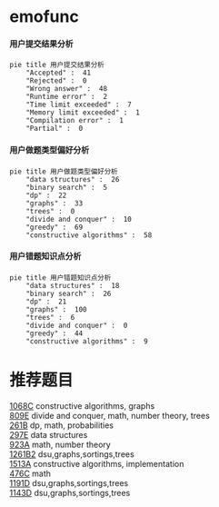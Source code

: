 # emofunc

<!-- tabs:start -->



#### **用户提交结果分析**

```mermaid
pie title 用户提交结果分析
    "Accepted" :  41
    "Rejected" :  0
    "Wrong answer" :  48
    "Runtime error" :  2
    "Time limit exceeded" :  7
    "Memory limit exceeded" :  1
    "Compilation error" :  1
    "Partial" :  0
```

#### **用户做题类型偏好分析**

```mermaid
pie title 用户做题类型偏好分析
    "data structures" :  26
    "binary search" :  5
    "dp" :  22
    "graphs" :  33
    "trees" :  0
    "divide and conquer" :  10
    "greedy" :  69
    "constructive algorithms" :  58
```
#### **用户错题知识点分析**

```mermaid
pie title 用户错题知识点分析
    "data structures" :  18
    "binary search" :  26
    "dp" :  21
    "graphs" :  100
    "trees" :  6
    "divide and conquer" :  0
    "greedy" :  44
    "constructive algorithms" :  9
```



<!-- tabs:end -->
# 推荐题目
[1068C](https://codeforces.com/contest/1068/problem/C)		constructive algorithms,
                        graphs		  
[809E](https://codeforces.com/contest/809/problem/E)		divide and conquer,
                        math,
                        number theory,
                        trees		  
[261B](https://codeforces.com/contest/261/problem/B)		dp,
                        math,
                        probabilities		  
[297E](https://codeforces.com/contest/297/problem/E)		data structures		  
[923A](https://codeforces.com/contest/923/problem/A)		math,
                        number theory		  
[1261B2](https://codeforces.com/contest/1261B/problem/2)		dsu,graphs,sortings,trees		  
[1513A](https://codeforces.com/contest/1513/problem/A)		constructive algorithms,
                        implementation		  
[476C](https://codeforces.com/contest/476/problem/C)		math		  
[1191D](https://codeforces.com/contest/1191/problem/D)		dsu,graphs,sortings,trees		  
[1143D](https://codeforces.com/contest/1143/problem/D)		dsu,graphs,sortings,trees		  
